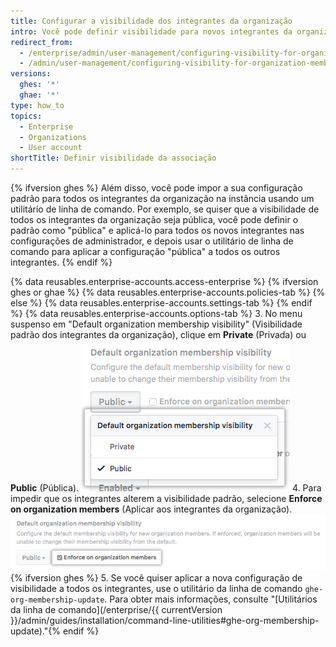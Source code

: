 ```yaml
---
title: Configurar a visibilidade dos integrantes da organização
intro: Você pode definir visibilidade para novos integrantes da organização em toda a sua empresa como pública ou privada. Também é possível impedir que os integrantes alterem a visibilidade padrão.
redirect_from:
  - /enterprise/admin/user-management/configuring-visibility-for-organization-membership
  - /admin/user-management/configuring-visibility-for-organization-membership
versions:
  ghes: '*'
  ghae: '*'
type: how_to
topics:
  - Enterprise
  - Organizations
  - User account
shortTitle: Definir visibilidade da associação
---
```


{% ifversion ghes %}
Além disso, você pode impor a sua configuração padrão para todos os integrantes da organização na instância usando um utilitário de linha de comando. Por exemplo, se quiser que a visibilidade de todos os integrantes da organização seja pública, você pode definir o padrão como "pública" e aplicá-lo para todos os novos integrantes nas configurações de administrador, e depois usar o utilitário de linha de comando para aplicar a configuração "pública" a todos os outros integrantes.
{% endif %}

{% data reusables.enterprise-accounts.access-enterprise %}
{% ifversion ghes or ghae %}
{% data reusables.enterprise-accounts.policies-tab %}
{% else %}
{% data reusables.enterprise-accounts.settings-tab %}
{% endif %}
{% data reusables.enterprise-accounts.options-tab %}
3. No menu suspenso em "Default organization membership visibility" (Visibilidade padrão dos integrantes da organização), clique em **Private** (Privada) ou **Public** (Pública). ![Menu suspenso com a opção de configurar a visibilidade padrão dos integrantes da organização como pública ou privada](/assets/images/enterprise/site-admin-settings/default-organization-membership-visibility-drop-down-menu.png)
4. Para impedir que os integrantes alterem a visibilidade padrão, selecione **Enforce on organization members** (Aplicar aos integrantes da organização). ![Checkbox to enforce the default setting on all members](/assets/images/enterprise/site-admin-settings/enforce-default-org-membership-visibility-setting.png){% ifversion ghes %}
5. Se você quiser aplicar a nova configuração de visibilidade a todos os integrantes, use o utilitário da linha de comando `ghe-org-membership-update`. Para obter mais informações, consulte "[Utilitários da linha de comando](/enterprise/{{ currentVersion }}/admin/guides/installation/command-line-utilities#ghe-org-membership-update)."{% endif %}
